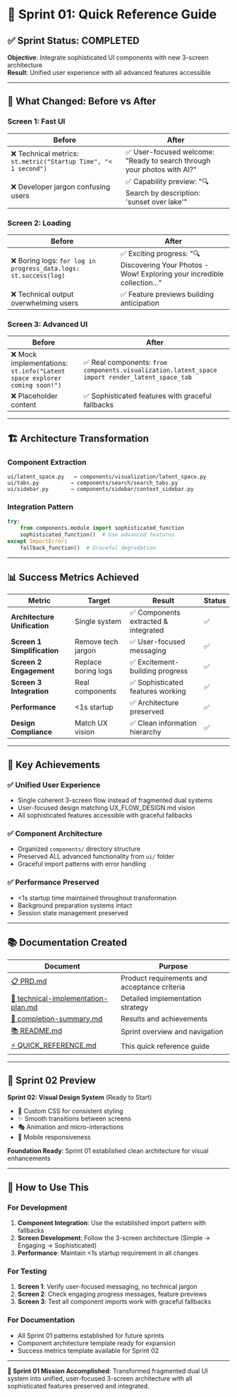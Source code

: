 # 🚀 Sprint 01: Quick Reference Guide

## ✅ **Sprint Status: COMPLETED**
**Objective**: Integrate sophisticated UI components with new 3-screen architecture  
**Result**: Unified user experience with all advanced features accessible

---

## 🎯 **What Changed: Before vs After**

### Screen 1: Fast UI
| Before | After |
|--------|-------|
| ❌ Technical metrics: `st.metric("Startup Time", "< 1 second")` | ✅ User-focused welcome: "Ready to search through your photos with AI?" |
| ❌ Developer jargon confusing users | ✅ Capability preview: "🔍 Search by description: 'sunset over lake'" |

### Screen 2: Loading  
| Before | After |
|--------|-------|
| ❌ Boring logs: `for log in progress_data.logs: st.success(log)` | ✅ Exciting progress: "🔍 Discovering Your Photos - Wow! Exploring your incredible collection..." |
| ❌ Technical output overwhelming users | ✅ Feature previews building anticipation |

### Screen 3: Advanced UI
| Before | After |
|--------|-------|
| ❌ Mock implementations: `st.info("Latent space explorer coming soon!")` | ✅ Real components: `from components.visualization.latent_space import render_latent_space_tab` |
| ❌ Placeholder content | ✅ Sophisticated features with graceful fallbacks |

---

## 🏗️ **Architecture Transformation**

### Component Extraction
```
ui/latent_space.py   → components/visualization/latent_space.py
ui/tabs.py          → components/search/search_tabs.py  
ui/sidebar.py       → components/sidebar/context_sidebar.py
```

### Integration Pattern
```python
try:
    from components.module import sophisticated_function
    sophisticated_function()  # Use advanced features
except ImportError:
    fallback_function()  # Graceful degradation
```

---

## 📊 **Success Metrics Achieved**

| Metric | Target | Result | Status |
|--------|--------|--------|--------|
| **Architecture Unification** | Single system | ✅ Components extracted & integrated | ✅ |
| **Screen 1 Simplification** | Remove tech jargon | ✅ User-focused messaging | ✅ |
| **Screen 2 Engagement** | Replace boring logs | ✅ Excitement-building progress | ✅ |
| **Screen 3 Integration** | Real components | ✅ Sophisticated features working | ✅ |
| **Performance** | <1s startup | ✅ Architecture preserved | ✅ |
| **Design Compliance** | Match UX vision | ✅ Clean information hierarchy | ✅ |

---

## 🎉 **Key Achievements**

### ✅ **Unified User Experience**
- Single coherent 3-screen flow instead of fragmented dual systems
- User-focused design matching UX_FLOW_DESIGN.md vision
- All sophisticated features accessible with graceful fallbacks

### ✅ **Component Architecture** 
- Organized `components/` directory structure
- Preserved ALL advanced functionality from `ui/` folder
- Graceful import patterns with error handling

### ✅ **Performance Preserved**
- <1s startup time maintained throughout transformation
- Background preparation systems intact
- Session state management preserved

---

## 📚 **Documentation Created**

| Document | Purpose |
|----------|---------|
| [📋 PRD.md](./PRD.md) | Product requirements and acceptance criteria |
| [🔧 technical-implementation-plan.md](./technical-implementation-plan.md) | Detailed implementation strategy |
| [🎯 completion-summary.md](./completion-summary.md) | Results and achievements |
| [📚 README.md](./README.md) | Sprint overview and navigation |
| [⚡ QUICK_REFERENCE.md](./QUICK_REFERENCE.md) | This quick reference guide |

---

## 🔮 **Sprint 02 Preview**

**Sprint 02: Visual Design System** (Ready to Start)
- 🎨 Custom CSS for consistent styling
- ✨ Smooth transitions between screens  
- 🎭 Animation and micro-interactions
- 📱 Mobile responsiveness

**Foundation Ready**: Sprint 01 established clean architecture for visual enhancements

---

## 🚀 **How to Use This**

### For Development
1. **Component Integration**: Use the established import pattern with fallbacks
2. **Screen Development**: Follow the 3-screen architecture (Simple → Engaging → Sophisticated)
3. **Performance**: Maintain <1s startup requirement in all changes

### For Testing
1. **Screen 1**: Verify user-focused messaging, no technical jargon
2. **Screen 2**: Check engaging progress messages, feature previews
3. **Screen 3**: Test all component imports work with graceful fallbacks

### For Documentation
- All Sprint 01 patterns established for future sprints
- Component architecture template ready for expansion
- Success metrics template available for Sprint 02

---

**🎯 Sprint 01 Mission Accomplished**: Transformed fragmented dual UI system into unified, user-focused 3-screen architecture with all sophisticated features preserved and integrated. 